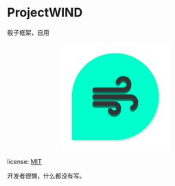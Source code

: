 # ProjectWIND
骰子框架，自用

<div style="text-align: center;"><img src="./icon.png" alt="ProjectWIND" width="50%" ></div>

license: [MIT](./LICENSE)

开发者很懒，什么都没有写。